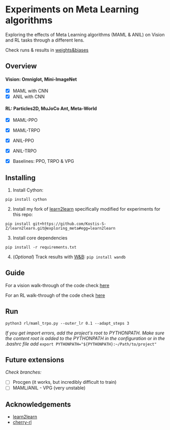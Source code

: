 # Experiments on Meta Learning algorithms

Exploring the effects of Meta Learning algorithms (MAML & ANIL) on Vision and RL tasks through a different lens.

Check runs & results in [weights&biases](https://app.wandb.ai/kosz/l2l)

## Overview

#### Vision: Omniglot, Mini-ImageNet
- [x] MAML with CNN
- [x] ANIL with CNN

#### RL: Particles2D, MuJoCo Ant, Meta-World
- [X] MAML-PPO
- [X] MAML-TRPO
- [X] ANIL-PPO
- [X] ANIL-TRPO
- [X] Baselines: PPO, TRPO & VPG


## Installing

1. Install Cython:

```pip install cython```

2. Install my fork of [learn2learn](https://github.com/learnables/learn2learn) specifically modified for experiments for this repo:


```pip install git+https://github.com/Kostis-S-Z/learn2learn.git@exploring_meta#egg=learn2learn```


3. Install core dependencies

```pip install -r requirements.txt```


4. (_Optional_) Track results with [W&B](https://www.wandb.com/): `pip install wandb`


## Guide

For a vision walk-through of the code check [here](https://github.com/Kostis-S-Z/exploring_meta/blob/master/vision/VISION_CODE_WALKTHROUGH.md)

For an RL walk-through of the code check [here](https://github.com/Kostis-S-Z/exploring_meta/blob/master/rl/RL_CODE_WALKTHROUGH.md)

## Run

```
python3 rl/maml_trpo.py --outer_lr 0.1 --adapt_steps 3
```

_If you get import errors, add the project's root to PYTHONPATH. Make sure the content root is added to the PYTHONPATH in the configuration_ or _in the .bashrc file add_ `export PYTHONPATH="${PYTHONPATH}:~/Path/to/project"`


## Future extensions

_Check branches:_
- [ ] Procgen (it works, but incredibly difficult to train)
- [ ] MAML/ANIL - VPG (very unstable)

## Acknowledgements

- [learn2learn](https://github.com/learnables/learn2learn)
- [cherry-rl](https://github.com/learnables/cherry)
